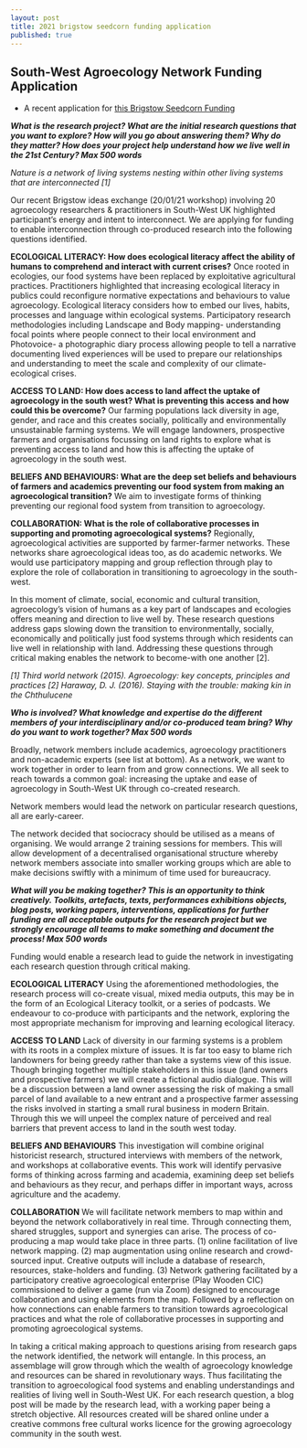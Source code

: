 ```yaml
---
layout: post
title: 2021 brigstow seedcorn funding application
published: true
---
```

## South-West Agroecology Network Funding Application

- A recent application for [this Brigstow Seedcorn Funding](http://www.bristol.ac.uk/brigstow/funding/seedcorn-funding)

***What is the research project? What are the initial research questions that you want to explore? How will you go about answering them? Why do they matter? How does your project help understand how we live well in the 21st Century? Max 500 words***

*Nature is a network of living systems nesting within other living systems that are interconnected [1]*

Our recent Brigstow ideas exchange (20/01/21 workshop) involving 20 agroecology researchers & practitioners in South-West UK highlighted participant’s energy and intent to interconnect. We are applying for funding to enable interconnection through co-produced research into the following questions identified.

**ECOLOGICAL LITERACY: How does ecological literacy affect the ability of humans to comprehend and interact with current crises?**
Once rooted in ecologies, our food systems have been replaced by exploitative agricultural practices.  Practitioners highlighted that increasing ecological literacy in publics could reconfigure normative expectations and behaviours to value agroecology. Ecological literacy considers how to embed our lives, habits, processes and language within ecological systems. Participatory research methodologies including Landscape and Body mapping- understanding focal points where people connect to their local environment and Photovoice- a photographic diary process allowing people to tell a narrative documenting lived experiences will be used to prepare our relationships and understanding to meet the scale and complexity of our climate-ecological crises. 

**ACCESS TO LAND: How does access to land affect the uptake of agroecology in the south west? What is preventing this access and how could this be overcome?**
Our farming populations lack diversity in age, gender, and race and this creates socially, politically and environmentally unsustainable farming systems. We will engage landowners, prospective farmers and organisations focussing on land rights to explore what is preventing access to land and how this is affecting the uptake of agroecology in the south west.

**BELIEFS AND BEHAVIOURS: What are the deep set beliefs and behaviours of farmers and academics preventing our food system from making an agroecological transition?** 
We aim to investigate forms of thinking preventing our regional food system from transition to agroecology. 

**COLLABORATION: What is the role of collaborative processes in supporting and promoting agroecological systems?**
Regionally, agroecological activities are supported by farmer-farmer networks. These networks share agroecological ideas too, as do academic networks. We would use participatory mapping and group reflection through play to explore the role of collaboration in transitioning to agroecology in the south-west. 

In this moment of climate, social, economic and cultural transition, agroecology’s vision of humans as a key part of landscapes and ecologies offers meaning and direction to live well by. 
These research questions address gaps slowing down the transition to environmentally, socially, economically and politically just food systems through which residents can live well in relationship with land. Addressing these questions through critical making enables the network to become-with one another [2]. 

*[1] Third world network (2015). Agroecology: key concepts, principles and practices
[2] Haraway, D. J. (2016). Staying with the trouble: making kin in the Chthulucene*


***Who is involved? What knowledge and expertise do the different members of your interdisciplinary and/or co-produced team bring? Why do you want to work together? Max 500 words***

Broadly, network members include academics, agroecology practitioners and non-academic experts (see list at bottom). As a network, we want to work together in order to learn from and grow connections. We all seek to reach towards a common goal: increasing the uptake and ease of agroecology in South-West UK through co-created research.

Network members would lead the network on particular research questions, all are early-career.

The network decided that sociocracy should be utilised as a means of organising. We would arrange 2 training sessions for members. This will allow development of a decentralised organisational structure whereby network members associate into smaller working groups which are able to make decisions swiftly with a minimum of time used for bureaucracy. 

***What will you be making together? This is an opportunity to think creatively. Toolkits, artefacts, texts, performances exhibitions objects, blog posts, working papers, interventions, applications for further funding are all acceptable outputs for the research project but we strongly encourage all teams to make something and document the process! Max 500 words***

Funding would enable a research lead to guide the network in investigating each research question through critical making.

**ECOLOGICAL LITERACY**
Using the aforementioned methodologies, the research process will co-create visual, mixed media outputs, this may be in the form of an Ecological Literacy toolkit, or a series of podcasts. We endeavour to co-produce with participants and the network, exploring the most appropriate mechanism for improving and learning ecological literacy.

**ACCESS TO LAND**
Lack of diversity in our farming systems is a problem with its roots in a complex mixture of issues. It is far too easy to blame rich landowners for being greedy rather than take a systems view of this issue. Though bringing together multiple stakeholders in this issue (land owners and prospective farmers) we will create a fictional audio dialogue. This will be a discussion between a land owner assessing the risk of making a small parcel of land available to a new entrant and a prospective farmer assessing the risks involved in starting a small rural business in modern Britain. Through this we will unpeel the complex nature of perceived and real barriers that prevent access to land in the south west today.

**BELIEFS AND BEHAVIOURS**
This investigation will combine original historicist research, structured interviews with members of the network, and workshops at collaborative events. This work will identify pervasive forms of thinking across farming and academia, examining deep set beliefs and behaviours as they recur, and perhaps differ in important ways, across agriculture and the academy. 

**COLLABORATION**
We will  facilitate network members to map within and beyond the network collaboratively in real time. Through connecting them, shared struggles, support and synergies can arise. The process of co-producing a map would take place in three parts. (1) online facilitation of live network mapping. (2) map augmentation using online research and crowd-sourced input. Creative outputs will include a database of research, resources, stake-holders and funding. (3) Network gathering facilitated by a participatory creative agroecological enterprise (Play Wooden CIC) commissioned to deliver a game (run via Zoom) designed to encourage collaboration and using elements from the map. Followed by a reflection on how connections can enable farmers to transition towards agroecological practices and what the role of collaborative processes in supporting and promoting agroecological systems. 

In taking a critical making approach to questions arising from research gaps the network identified, the network will entangle. In this process, an assemblage will grow through which the wealth of agroecology knowledge and resources can be shared in revolutionary ways. Thus facilitating the transition to agroecological food systems and enabling understandings and realities of living well in South-West UK.  For each research question, a blog post will be made by the research lead, with a working paper being a stretch objective. All resources created will be shared online under a creative commons free cultural works licence for the growing agroecology community in the south west.
